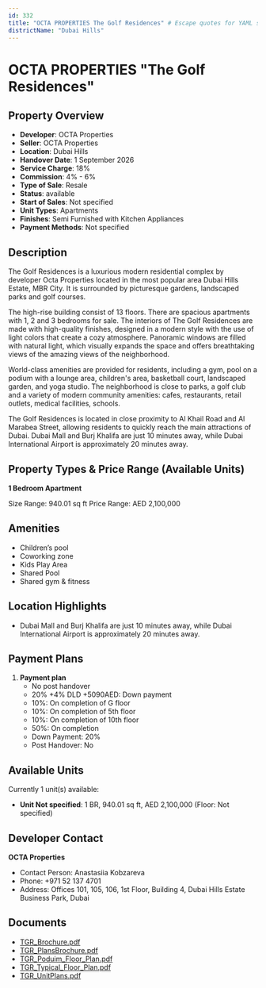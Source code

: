 ```yaml
---
id: 332
title: "OCTA PROPERTIES The Golf Residences" # Escape quotes for YAML string
districtName: "Dubai Hills"
---
```


# OCTA PROPERTIES "The Golf Residences"

## Property Overview
- **Developer**: OCTA Properties
- **Seller**: OCTA Properties
- **Location**: Dubai Hills
- **Handover Date**: 1 September 2026
- **Service Charge**: 18%
- **Commission**: 4% - 6%
- **Type of Sale**: Resale
- **Status**: available
- **Start of Sales**: Not specified
- **Unit Types**: Apartments
- **Finishes**: Semi Furnished with Kitchen Appliances
- **Payment Methods**: Not specified

## Description
The Golf Residences is a luxurious modern residential complex by developer Octa Properties located in the most popular area Dubai Hills Estate, MBR City. It is surrounded by picturesque gardens, landscaped parks and golf courses.

The high-rise building consist of 13 floors. There are spacious apartments with 1, 2 and 3 bedrooms for sale. The interiors of The Golf Residences are made with high-quality finishes, designed in a modern style with the use of light colors that create a cozy atmosphere. Panoramic windows are filled with natural light, which visually expands the space and offers breathtaking views of the amazing views of the neighborhood.

World-class amenities are provided for residents, including a gym, pool on a podium with a lounge area, children's area, basketball court, landscaped garden, and yoga studio. The neighborhood is close to parks, a golf club and a variety of modern community amenities: cafes, restaurants, retail outlets, medical facilities, schools.

The Golf Residences is located in close proximity to Al Khail Road and Al Marabea Street, allowing residents to quickly reach the main attractions of Dubai. Dubai Mall and Burj Khalifa are just 10 minutes away, while Dubai International Airport is approximately 20 minutes away.

## Property Types & Price Range (Available Units)
**1 Bedroom Apartment**

Size Range: 940.01 sq ft
Price Range: AED 2,100,000

## Amenities
- Children’s pool
- Coworking zone
- Kids Play Area
- Shared Pool
- Shared gym & fitness

## Location Highlights
- Dubai Mall and Burj Khalifa are just 10 minutes away, while Dubai International Airport is approximately 20 minutes away.

## Payment Plans
1. **Payment plan**
   - No post handover
   - 20% +4% DLD +5090AED: Down payment
   - 10%: On completion of G floor
   - 10%: On completion of 5th floor
   - 10%: On completion of 10th floor
   - 50%: On completion
   - Down Payment: 20%
   - Post Handover: No

## Available Units
Currently 1 unit(s) available:
- **Unit Not specified**: 1 BR, 940.01 sq ft, AED 2,100,000 (Floor: Not specified)

## Developer Contact
**OCTA Properties**
- Contact Person: Anastasiia Kobzareva
- Phone: +971 52 137 4701
- Address: Offices 101, 105, 106, 1st Floor, Building 4, Dubai Hills Estate Business Park, Dubai

## Documents
- [TGR_Brochure.pdf](https://cdn.geniemap.net/2023/07/28/7PMSbWR8fjGEY8Zqm3qVSq2XmfEvkYXR5WZOAy5Z.pdf)
- [TGR_PlansBrochure.pdf](https://cdn.geniemap.net/2023/07/28/zUgRKFy0jaoDMKnGf29GWtdeeg2eBNxBbhddiOut.pdf)
- [TGR_Poduim_Floor_Plan.pdf](https://cdn.geniemap.net/2023/07/28/dgyCROc1DWc7IzxrVKwNlQpjOJdmtks2IEcNAYDr.pdf)
- [TGR_Typical_Floor_Plan.pdf](https://cdn.geniemap.net/2023/07/28/83jMP7lSJs6SeQBUdK3ULt4lc5SAnHvrNtYRW5A2.pdf)
- [TGR_UnitPlans.pdf](https://cdn.geniemap.net/2023/07/28/l9HTnmg32Uyd0cLmC4tH51vwNbAPizlj9DVT25MN.pdf)
